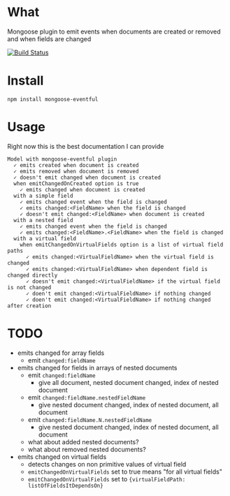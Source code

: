 # What
Mongoose plugin to emit events when documents are created or removed and when fields are changed

[![Build Status](https://travis-ci.org/gabrielelana/mongoose-eventful.png?branch=master)](https://travis-ci.org/gabrielelana/mongoose-eventful)

# Install
`npm install mongoose-eventful`

# Usage
Right now this is the best documentation I can provide
```
Model with mongoose-eventful plugin
  ✓ emits created when document is created
  ✓ emits removed when document is removed
  ✓ doesn't emit changed when document is created
  when emitChangedOnCreated option is true
    ✓ emits changed when document is created
  with a simple field
    ✓ emits changed event when the field is changed
    ✓ emits changed:<FieldName> when the field is changed
    ✓ doesn't emit changed:<FieldName> when document is created
  with a nested field
    ✓ emits changed event when the field is changed
    ✓ emits changed:<FieldName>.<FieldName> when the field is changed
  with a virtual field
    when emitChangedOnVirtualFields option is a list of virtual field paths
      ✓ emits changed:<VirtualFieldName> when the virtual field is changed
      ✓ emits changed:<VirtualFieldName> when dependent field is changed directly
      ✓ doesn't emit changed:<VirtualFieldName> if the virtual field is not changed
      ✓ doen't emit changed:<VirtualFieldName> if nothing changed
      ✓ doen't emit changed:<VirtualFieldName> if nothing changed after creation
```

# TODO
* emits changed for array fields
  * emit `changed:fieldName`
* emits changed for fields in arrays of nested documents
  * emit `changed:fieldName`
    * give all document, nested document changed, index of nested document
  * emit `changed:fieldName.nestedFieldName`
    * give nested document changed, index of nested document, all document
  * emit `changed:fieldName.N.nestedFieldName`
    * give nested document changed, index of nested document, all document
  * what about added nested documents?
  * what about removed nested documents?
* emits changed on virtual fields
  * detects changes on non primitive values of virtual field
  * `emitChangedOnVirtualFields` set to true means "for all virtual fields"
  * `emitChangedOnVirtualFields` set to `{virtualFieldPath: listOfFieldsItDependsOn}`
